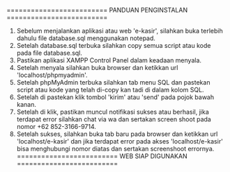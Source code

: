 ========================= PANDUAN PENGINSTALAN =========================
1. Sebelum menjalankan aplikasi atau web 'e-kasir', silahkan buka terlebih dahulu file database.sql menggunakan notepad.
2. Setelah database.sql terbuka silahkan copy semua script atau kode pada file database.sql.
3. Pastikan aplikasi XAMPP Control Panel dalam keadaan menyala.
4. Setelah menyala silahkan buka browser dan ketikkan url 'localhost/phpmyadmin'.
5. Setelah phpMyAdmin terbuka silahkan tab menu SQL dan pastekan script atau kode yang telah di-copy kan tadi di dalam kolom SQL.
6. Setelah di pastekan klik tombol 'kirim' atau 'send' pada pojok bawah kanan.
7. Setelah di klik, pastikan muncul notifikasi sukses atau berhasil, jika terdapat error silahkan chat via wa dan sertakan screen shoot pada nomor +62 852-3166-9714.
8. Setelah sukses, silahkan buka tab baru pada browser dan ketikkan url 'localhost/e-kasir' dan jika terdapat error pada akses 'localhost/e-kasir' bisa menghubungi nomor diatas dan sertakan screenshoot errornya.
========================= WEB SIAP DIGUNAKAN =========================
